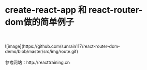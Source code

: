 # create-react-app 和 react-router-dom做的简单例子
<br>
<br>![image](https://github.com/sunrain117/react-router-dom-demo/blob/master/src/img/route.gif)
<br>
<br>参考网站：http://reacttraining.cn
